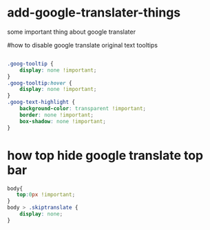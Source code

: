 # add-google-translater-things
some important thing about google translater


#how to disable google translate original text tooltips
```css

.goog-tooltip {
    display: none !important;
}
.goog-tooltip:hover {
    display: none !important;
}
.goog-text-highlight {
    background-color: transparent !important;
    border: none !important; 
    box-shadow: none !important;
}
```

# how top hide google translate top bar
```css
body{
   top:0px !important;
} 
body > .skiptranslate {
    display: none;
}

```
